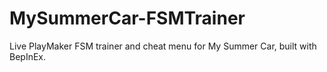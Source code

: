 # MySummerCar-FSMTrainer
Live PlayMaker FSM trainer and cheat menu for My Summer Car, built with BepInEx.
